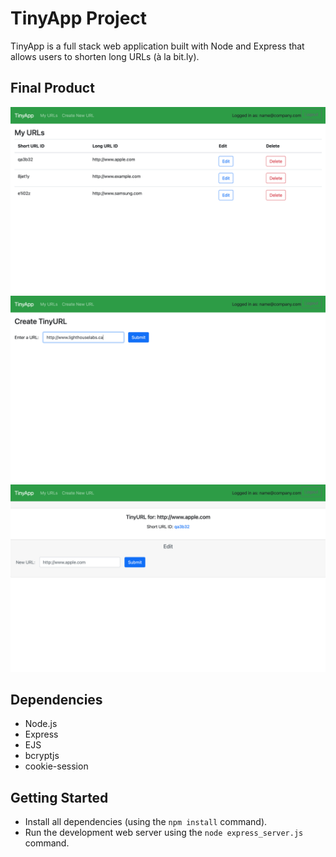 # TinyApp Project

TinyApp is a full stack web application built with Node and Express that allows users to shorten long URLs (à la bit.ly).

## Final Product

!["Screenshot of My URLs: a list of user created URLs"](https://github.com/kevinheaslip/tinyapp/blob/main/docs/urls-page.png)
!["Screenshot of Create TinyURL: create a new URL"](https://github.com/kevinheaslip/tinyapp/blob/main/docs/urls-new.png)
!["Screenshot of Edit TinyURL: edit your URLs"](https://github.com/kevinheaslip/tinyapp/blob/main/docs/urls-show.png)

## Dependencies

- Node.js
- Express
- EJS
- bcryptjs
- cookie-session

## Getting Started

- Install all dependencies (using the `npm install` command).
- Run the development web server using the `node express_server.js` command.